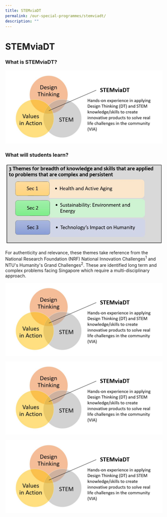 ```yaml
---
title: STEMviaDT
permalink: /our-special-programmes/stemviadt/
description: ""
---
```

# STEMviaDT

### What is STEMviaDT?

![](/images/Our%20Special%20Programmes/STEMviaDT/STEMviaDT_pic1.jpg)

### What will students learn?

![](/images/Our%20Special%20Programmes/STEMviaDT/STEMviaDT_pic2.jpg)

For authenticity and relevance, these themes take reference from the National Research Foundation (NRF) National Innovation Challenges<sup>1</sup> and NTU's Humanity's Grand Challenges<sup>2</sup>. These are identified long term and complex problems facing Singapore which require a multi-disciplinary approach.



![](/images/Our%20Special%20Programmes/STEMviaDT/STEMviaDT_pic1.jpg)

![](/images/Our%20Special%20Programmes/STEMviaDT/STEMviaDT_pic1.jpg)

![](/images/Our%20Special%20Programmes/STEMviaDT/STEMviaDT_pic1.jpg)